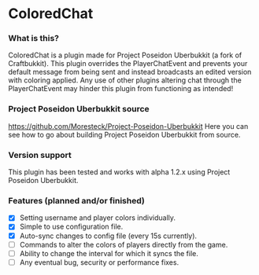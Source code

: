 # ColoredChat

### What is this?
ColoredChat is a plugin made for Project Poseidon Uberbukkit (a fork of Craftbukkit).
This plugin overrides the PlayerChatEvent and prevents your default message from being sent and instead broadcasts an edited version with coloring applied.
Any use of other plugins altering chat through the PlayerChatEvent may hinder this plugin from functioning as intended! 

### Project Poseidon Uberbukkit source
https://github.com/Moresteck/Project-Poseidon-Uberbukkit
Here you can see how to go about building Project Poseidon Uberbukkit from source.

### Version support
This plugin has been tested and works with alpha 1.2.x using Project Poseidon Uberbukkit.


### Features (planned and/or finished)
- [x] Setting username and player colors individually.
- [x] Simple to use configuration file.
- [x] Auto-sync changes to config file (every 15s currently).
- [ ] Commands to alter the colors of players directly from the game.
- [ ] Ability to change the interval for which it syncs the file.
- [ ] Any eventual bug, security or performance fixes.
